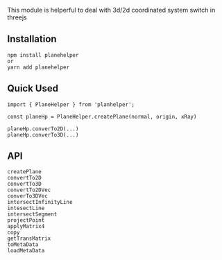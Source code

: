 This module is helperful to deal with 3d/2d coordinated system switch in threejs

## Installation

    npm install planehelper 
    or
    yarn add planehelper
    

## Quick Used

```
import { PlaneHelper } from 'planhelper';

const planeHp = PlaneHelper.createPlane(normal, origin, xRay)

planeHp.converTo2D(...)
planeHp.converTo3D(...)

```

## API
```
createPlane
convertTo2D
convertTo3D
convertTo2DVec
converTo3DVec
intersectInfinityLine
intesectLine
intersectSegment
projectPoint
applyMatrix4
copy
getTransMatrix
toMetaData
loadMetaData
```
